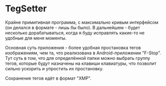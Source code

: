# TegSetter

Крайне примитивная программа, с максимально кривым интерфейсом (он делался в формате - лишь бы было). В дальнейшем - будет несколько дорабатываться, когда я буду исправлять какие-то не удобные для меня моменты.

Основная суть приложения - более удобная простановка тегов изображениям, чем та, что реализована в Android-приложении "F-Stop". Тут суть в том, что для определённой папки можно выбрать группу тегов, которые будут назначены на клавиши клавиатуры, что позволит сильно ускорить и упростить их простановку.

Сохранение тегов идёт в формат "XMP".
